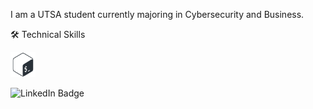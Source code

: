 I am a UTSA student currently majoring in Cybersecurity and Business.

:hammer_and_wrench: Technical Skills
<div>
  <img src="https://github.com/devicons/devicon/blob/master/icons/bash/bash-plain.svg" title="Bash" alt="bash" width="40" height="40"/>&nbsp;
</div>
<p> </p>
<div id="badges">
  <a "I'm excited to start my learning career in Cyber">
    <img src="https://img.shields.io/badge/LinkedIn-blue?style=for-the-badge&logo=linkedin&logoColor=white" alt="LinkedIn Badge"/>
  </div>
